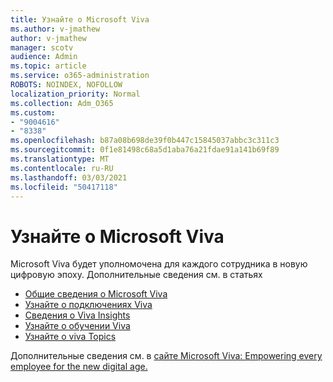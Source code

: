 ```yaml
---
title: Узнайте о Microsoft Viva
ms.author: v-jmathew
author: v-jmathew
manager: scotv
audience: Admin
ms.topic: article
ms.service: o365-administration
ROBOTS: NOINDEX, NOFOLLOW
localization_priority: Normal
ms.collection: Adm_O365
ms.custom:
- "9004616"
- "8338"
ms.openlocfilehash: b87a08b698de39f0b447c15845037abbc3c311c3
ms.sourcegitcommit: 0f1e81498c68a5d1aba76a21fdae91a141b69f89
ms.translationtype: MT
ms.contentlocale: ru-RU
ms.lasthandoff: 03/03/2021
ms.locfileid: "50417118"
---
```

# <a name="learn-about-microsoft-viva"></a>Узнайте о Microsoft Viva

Microsoft Viva будет уполномочена для каждого сотрудника в новую цифровую эпоху. Дополнительные сведения см. в статьях

- [Общие сведения о Microsoft Viva](https://www.microsoft.com/microsoft-viva/overview)
- [Узнайте о подключениях Viva](https://aka.ms/VivaConnectionsBlog/)
- [Сведения о Viva Insights](https://aka.ms/VivaInsightsBlog)
- [Узнайте о обучении Viva](https://aka.ms/VivaLearningBlog)
- [Узнайте о viva Topics](https://aka.ms/viva/topics/blog)

Дополнительные сведения см. в [сайте Microsoft Viva: Empowering every employee for the new digital age.](https://www.microsoft.com/microsoft-365/blog/2021/02/04/microsoft-viva-empowering-every-employee-for-the-new-digital-age/)
